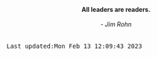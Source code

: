 
<div align="center"><b><span>All leaders are readers.</span></b><br><br><i> - Jim Rohn</i></div>
<br><br><kbd>Last updated:Mon Feb 13 12:09:43 2023</kbd>
